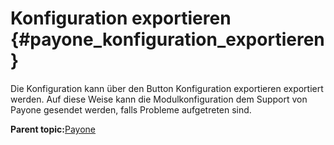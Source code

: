 # Konfiguration exportieren {#payone_konfiguration_exportieren}

Die Konfiguration kann über den Button Konfiguration exportieren exportiert werden. Auf diese Weise kann die Modulkonfiguration dem Support von Payone gesendet werden, falls Probleme aufgetreten sind.

**Parent topic:**[Payone](7_2_3_10_Payone.md)

